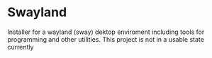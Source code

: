 # Swayland

Installer for a wayland (sway) dektop enviroment including tools
for programming and other utilities. This project is not in a usable
state currently
